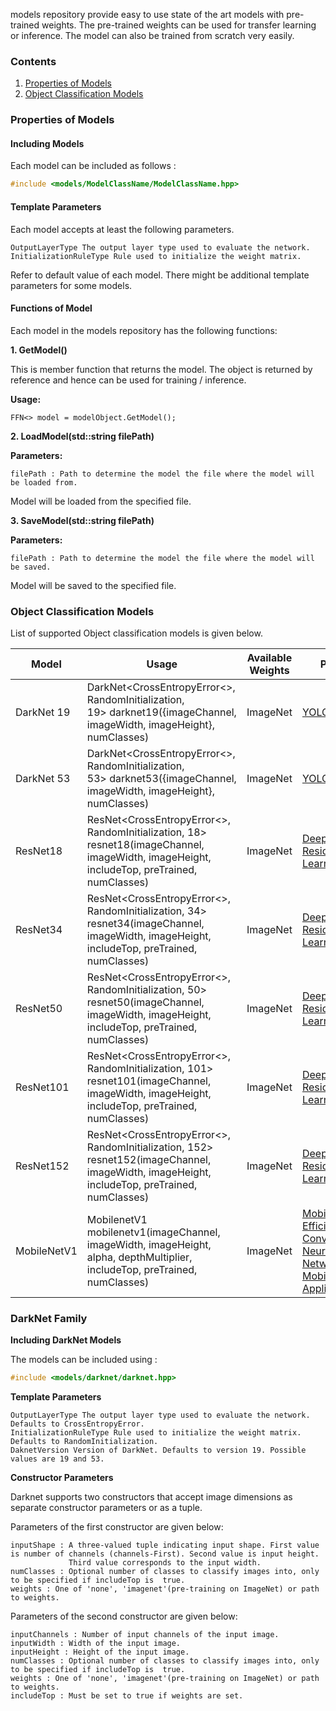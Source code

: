 models repository provide easy to use state of the art models with pre-trained weights. The pre-trained weights can be used for transfer learning or inference. The model can also be trained from scratch very easily.

### Contents

 1. [Properties of Models](#1-properties-of-models)
 2. [Object Classification Models](#2-object-classification-models)

### Properties of Models

#### Including Models

Each model can be included as follows : 

```cpp
#include <models/ModelClassName/ModelClassName.hpp>
```

#### Template Parameters

Each model accepts at least the following parameters.

```
OutputLayerType The output layer type used to evaluate the network.
InitializationRuleType Rule used to initialize the weight matrix.
```

Refer to default value of each model. There might be additional template parameters for some models.

#### Functions of Model
Each model in the models repository has the following functions:

**1. GetModel()**

This is member function that returns the model. The object is returned by reference and hence can be used for training / inference.

**Usage:** 

```
FFN<> model = modelObject.GetModel();
```

**2. LoadModel(std::string filePath)**

**Parameters:**

```
filePath : Path to determine the model the file where the model will be loaded from.
```

Model will be loaded from the specified file.

**3. SaveModel(std::string filePath)**

**Parameters:**

```
filePath : Path to determine the model the file where the model will be saved.
```

Model will be saved to the specified file.

### Object Classification Models

List of supported Object classification models is given below.

|  **Model** | **Usage** | **Available Weights** | **Paper** |
| --- | --- | --- | --- |
|  DarkNet&nbsp;19 | DarkNet<CrossEntropyError<>, RandomInitialization, 19>&nbsp;darknet19({imageChannel, imageWidth, imageHeight}, numClasses)| ImageNet |[YOLO9000](https://pjreddie.com/media/files/papers/YOLO9000.pdf)|
|  DarkNet&nbsp;53 | DarkNet<CrossEntropyError<>, RandomInitialization, 53>&nbsp;darknet53({imageChannel, imageWidth, imageHeight}, numClasses)| ImageNet |[YOLOv3](https://pjreddie.com/media/files/papers/YOLOv3.pdf)|
|  ResNet18 | ResNet<CrossEntropyError<>, RandomInitialization, 18> resnet18(imageChannel, imageWidth, imageHeight, includeTop, preTrained, numClasses) | ImageNet | [Deep Residual Learning](https://arxiv.org/pdf/1512.03385)|
|  ResNet34 | ResNet<CrossEntropyError<>, RandomInitialization, 34> resnet34(imageChannel, imageWidth, imageHeight, includeTop, preTrained, numClasses) | ImageNet | [Deep Residual Learning](https://arxiv.org/pdf/1512.03385)|
|  ResNet50 | ResNet<CrossEntropyError<>, RandomInitialization, 50> resnet50(imageChannel, imageWidth, imageHeight, includeTop, preTrained, numClasses) | ImageNet | [Deep Residual Learning](https://arxiv.org/pdf/1512.03385)|
|  ResNet101 | ResNet<CrossEntropyError<>, RandomInitialization, 101> resnet101(imageChannel, imageWidth, imageHeight, includeTop, preTrained, numClasses) | ImageNet | [Deep Residual Learning](https://arxiv.org/pdf/1512.03385)|
|  ResNet152 | ResNet<CrossEntropyError<>, RandomInitialization, 152> resnet152(imageChannel, imageWidth, imageHeight, includeTop, preTrained, numClasses) | ImageNet | [Deep Residual Learning](https://arxiv.org/pdf/1512.03385)|
|  MobileNetV1 | MobilenetV1 mobilenetv1(imageChannel, imageWidth, imageHeight, alpha, depthMultiplier, includeTop, preTrained, numClasses) | ImageNet | [MobileNets: Efficient Convolutional Neural Networks for Mobile Vision Applications](https://arxiv.org/pdf/1704.04861)|

### DarkNet Family

**Including DarkNet Models**

The models can be included using : 

```cpp
#include <models/darknet/darknet.hpp>
```

**Template Parameters**

```
OutputLayerType The output layer type used to evaluate the network. Defaults to CrossEntropyError.
InitializationRuleType Rule used to initialize the weight matrix. Defaults to RandomInitialization.
DaknetVersion Version of DarkNet. Defaults to version 19. Possible values are 19 and 53.
```
   
**Constructor Parameters**

Darknet supports two constructors that accept image dimensions as separate constructor parameters or as a tuple.

Parameters of the first constructor are given below:

```
inputShape : A three-valued tuple indicating input shape. First value is number of channels (channels-First). Second value is input height.
             Third value corresponds to the input width.
numClasses : Optional number of classes to classify images into, only to be specified if includeTop is  true.
weights : One of 'none', 'imagenet'(pre-training on ImageNet) or path to weights.
```

Parameters of the second constructor are given below:

```
inputChannels : Number of input channels of the input image.
inputWidth : Width of the input image.
inputHeight : Height of the input image.
numClasses : Optional number of classes to classify images into, only to be specified if includeTop is  true.
weights : One of 'none', 'imagenet'(pre-training on ImageNet) or path to weights.
includeTop : Must be set to true if weights are set.
```
